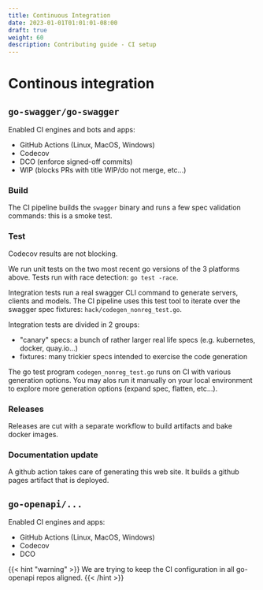 ```yaml
---
title: Continuous Integration
date: 2023-01-01T01:01:01-08:00
draft: true
weight: 60
description: Contributing guide - CI setup
---
```

# Continous integration


## `go-swagger/go-swagger`

Enabled CI engines and bots and apps:
- GitHub Actions (Linux, MacOS, Windows)
- Codecov
- DCO (enforce signed-off commits)
- WIP (blocks PRs with title WIP/do not merge, etc...)

### Build
The CI pipeline builds the `swagger` binary and runs a few spec validation commands: this is a smoke test.

### Test
Codecov results are not blocking.

We run unit tests on the two most recent go versions of the 3 platforms above.
Tests run with race detection: `go test -race`.

Integration tests run a real swagger CLI command to generate servers, clients and models.
The CI pipeline uses this test tool to iterate over the swagger spec fixtures: `hack/codegen_nonreg_test.go`.

Integration tests are divided in 2 groups:
* "canary" specs: a bunch of rather larger real life specs (e.g. kubernetes, docker, quay.io...)
* fixtures: many trickier specs intended to exercise the code generation

The go test program `codegen_nonreg_test.go` runs on CI with various generation options.
You may alos run it manually on your local environment to explore more generation options (expand spec, flatten, etc...).

### Releases
Releases are cut with a separate workflow to build artifacts and bake docker images.

### Documentation update
A github action takes care of generating this web site. It builds a github pages artifact that is deployed.

## `go-openapi/...`

Enabled CI engines and apps:
- GitHub Actions (Linux, MacOS, Windows)
- Codecov
- DCO

{{< hint "warning" >}}
We are trying to keep the CI configuration in all go-openapi repos aligned.
{{< /hint >}}
